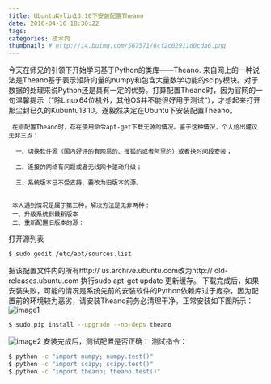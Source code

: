 ```yaml
---
title: UbuntuKylin13.10下安装配置Theano
date: 2016-04-16 18:30:22
tags:
categories: 技术向
thumbnail: # http://i4.buimg.com/567571/6cf2c02911d0cda6.png
---
```


  今天在师兄的引领下开始学习基于Python的类库——Theano. 来自网上的一种说法是Theano基于表示矩阵向量的numpy和包含大量数学功能的scipy模块。对于数据的处理来说Python还是具有一定的优势。打算配置Theano时，因为官网的一句温馨提示（“除Linux64位机外，其他OS并不能很好用于测试”），才想起来打开那尘封已久的Kubuntu13.10。遂毅然决定在Ubuntu下安装配置Theano。

     在刚配置Theano时，存在使用命令apt-get下载无源的情况。鉴于这种情况，个人给出建议无非三点：

      一、切换软件源（国内好评的有网易的、搜狐的或者阿里的）或者换时间段安装；

      二、连接的网络有问题或者无线网卡驱动升级；

      三、系统版本已不受支持，要改为旧版本的源。


     本人遇到情况是属于第三种，解决方法是无非两种：
     一、升级系统到最新版本
     二、重新配置旧版本的源：
打开源列表    
``` bash
$ sudo gedit /etc/apt/sources.list
``` 
把该配置文件内的所有http:// us.archive.ubuntu.com改为http:// old-releases.ubuntu.com
执行sudo apt-get update 更新缓存。
     下载完成后，如果安装失败，可能的情况是系统先前的安装软件的Python依赖库过于庞杂，因为配置前的环境较为恶劣，请安装Theano前务必清理干净。正常安装如下图所示：![image1](http://i4.buimg.com/567571/1782df22181a5fbf.png)
``` bash
$ sudo pip install --upgrade --no-deps theano 
``` 
![image2](http://i2.muimg.com/567571/82b8ed4f76e6d38c.png)
安装完成后，测试配置是否正确：
测试指令：
``` bash
$ python -c "import numpy; numpy.test()" 
$ python -c "import scipy; scipy.test()" 
$ python -c "import theano; theano.test()" 
``` 


